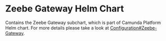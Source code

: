 # Zeebe Gateway Helm Chart

Contains the Zeebe Gateway subchart, which is part of Camunda Platform Helm chart. For more details please take a look at [Configuration#Zeebe-Gateway](../../README.md#zeebe-gateway).

